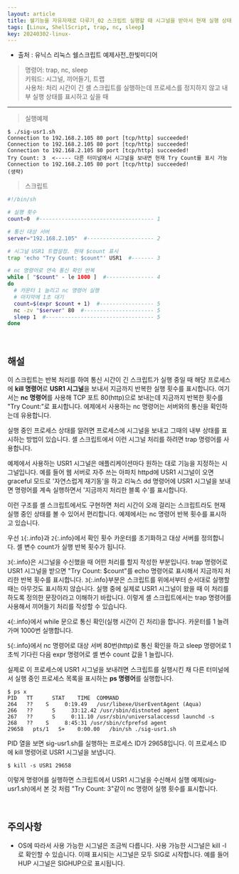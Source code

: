 ```yaml
---
layout: article
title: 쉘기능을 자유자재로 다루기_02 스크립트 실행할 때 시그널을 받아서 현재 실행 상태 출력하기
tags: [Linux, ShellScript, trap, nc, sleep]
key: 20240302-linux-
---
```


- 출처 : 유닉스 리눅스 쉘스크립트 예제사전_한빛미디어

> 명령어: trap, nc, sleep  
> 키워드: 시그널, 끼어들기, 트랩  
> 사용처: 처리 시간이 긴 셸 스크립트를 실행하는데 프로세스를 정지하지 않고 내부 실행 상태를 표시하고 싶을 때

--- 

> 실행예제

```
$ ./sig-usr1.sh
Connection to 192.168.2.105 80 port [tcp/http] succeeded!
Connection to 192.168.2.105 80 port [tcp/http] succeeded!
Connection to 192.168.2.105 80 port [tcp/http] succeeded!
Try Count: 3  <----- 다른 터미널에서 시그널을 보내면 현재 Try Count를 표시 가능
Connection to 192.168.2.105 80 port [tcp/http] succeeded!
(생략)
```

> 스크립트

```bash
#!/bin/sh

# 실행 횟수
count=0  #------------------------------------ 1

# 통신 대상 서버
server="192.168.2.105"  #--------------------- 2

# 시그널 USR1 트랩설정. 현재 $count 표시
trap 'echo "Try Count: $count"' USR1  #------- 3

# nc 명령어로 연속 통신 확인 반복
while [ "$count" - le 1000 ]  #--------------- 4
do
  # 카운터 1 늘리고 nc 명령어 실행
  # 마지막에 1초 대기
  count=$(expr $count + 1)  #----------------- 5
  nc -zv "$server" 80  #---------------------- 5
  sleep 1  #---------------------------------- 5
done
```

&nbsp;
&nbsp;

## **해설**

이 스크립트는 반복 처리를 하여 통신 시간이 긴 스크립트가 실행 중일 때 해당 프로세스에 **kill 명령어**로 **USR1 시그널**을 보내서 지금까지 반복한 실행 횟수를 표시합니다. 여기서는 **nc 명령어**를 사용해 TCP 포트 80(http)으로 보내는데 지금까지 반복한 횟수를 "Try Count:"로 표시합니다. 에제에서 사용하는 nc 명령어는 서버와의 통신을 확인하는데 유용합니다.

실행 중인 프로세스 상태를 알려면 프로세스에 시그널을 보내고 그때의 내부 상태를 표시하는 방법이 있습니다. 셸 스크립트에서 이런 시그널 처리를 하려면 trap 명령어를 사용합니다.

예제에서 사용하는 USR1 시그널은 애플리케이션마다 원하는 대로 기능을 지정하는 시그널입니다. 예를 들어 웹 서버로 자주 쓰는 아파치 httpd에 USR1 시그널이 오면 graceful 모드로 '자연스럽게 재기동'을 하고 리눅스 dd 명령어에 USR1 시그널을 보내면 명령어를 계속 실행하면서 '지금까지 처리한 블록 수'를 표시합니다.

이런 구조를 셸 스크립트에서도 구현하면 처리 시간이 오래 걸리는 스크립트라도 현재 실행 중인 상태를 볼 수 있어서 편리합니다. 예제에서는 nc 명령어 반복 횟수를 표시하고 있습니다.

우선 `1`{:.info}과 `2`{:.info}에서 확인 횟수 카운터를 초기화하고 대상 서버를 정의합니다. 셸 변수 count가 실행 반복 횟수가 됩니다.

`3`{:.info}은 시그널을 수신했을 때 어떤 처리를 할지 작성한 부분입니다. trap 명령어로 USR1 시그널을 받으면 "Try Count: $count"를 echo 명령어로 표시해서 지금까지 처리한 반복 횟수를 표시합니다. `3`{:.info}부분은 스크립트를 위에서부터 순서대로 실행할 때는 아무것도 표시하지 않습니다. 실행 중에 실제로 USR1 시그널이 왔을 때 이 처리를 하도록 정의한 문장이라고 이해하기 바랍니다. 이렇게 셸 스크립트에서는 trap 명령어를 사용해서 끼어들기 처리를 작성할 수 있습니다.

`4`{:.info}에서 while 문으로 통신 확인(실행 시간이 긴 처리)을 합니다. 카운터를 1 늘려가며 1000번 실행합니다.

`5`{:.info}에서 nc 명령어로 대상 서버 80번(http)로 통신 확인을 하고 sleep 명령어로 1초씩 기다린 다음 expr 명령어로 셸 변수 count 값을 1 늘립니다.

실제로 이 프로세스에 USR1 시그널을 보내려면 스크립트를 실행시킨 채 다른 터미널에서 실행 중인 프로세스 목록을 표시하는 **ps 명령어**를 실행합니다.

```
$ ps x
PID   TT	  STAT	  TIME	COMMAND
264   ??    S     0:19.49	/usr/libexe/UserEventAgent (Aqua)
266	  ??	  S	    33:12.42 /usr/sbin/distnoted agent
267	  ??	  S	    0:11.10	/usr/sbin/universalaccessd launchd -s
268   ??    S     8:45:31 /usr/sbin/cfprefsd agent
29658	pts/1	S+	  0:00.00	/bin/sh ./sig-usr1.sh
```

PID 열을 보면 sig-usr1.sh를 실행하는 프로세스 ID가 29658입니다. 이 프로세스 ID에 kill 명령어로 USR1 시그널을 보냅니다.

```
$ kill -s USR1 29658
```

이렇게 명령어를 실행하면 스크립트에서 USR1 시그널을 수신해서 실행 예제(sig-usr1.sh)에서 본 것 처럼 "Try Count: 3"같이 nc 명령어 실행 횟수를 표시합니다.

&nbsp;
&nbsp;

## **주의사항**

- OS에 따라서 사용 가능한 시그널은 조금씩 다릅니다. 사용 가능한 시그널은 kill -l로 확인할 수 있습니다. 이때 표시되는 시그널은 모두 SIG로 시작합니다. 예를 들어 HUP 시그널은 SIGHUP으로 표시됩니다.
